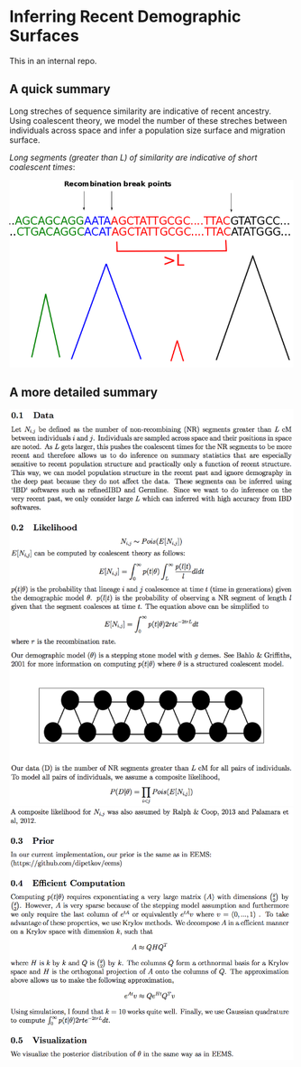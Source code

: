 Inferring Recent Demographic Surfaces
=====================================

This in an internal repo.

## A quick summary

Long streches of sequence similarity are indicative of recent ancestry. Using coalescent theory, we model the number of these streches between individuals across space and infer a population size surface and migration surface.


*Long segments (greater than L) of similarity are indicative of short coalescent times*:

![seqoutline](imagerepo/seqoutline.png)

## A more detailed summary
![detailedSummary1](imagerepo/detailedSummary1.png)
![detailedSummary2](imagerepo/detailedSummary2.png)